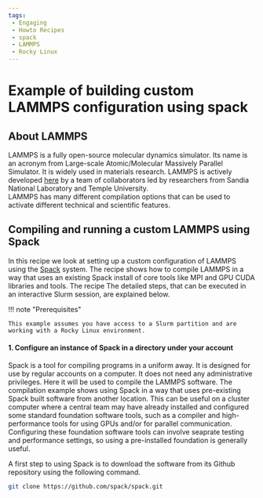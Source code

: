 ```yaml
---
tags:
 - Engaging
 - Howto Recipes
 - spack
 - LAMMPS
 - Rocky Linux
---
```


# Example of building custom LAMMPS configuration using spack

## About LAMMPS
LAMMPS is a fully open-source molecular dynamics simulator. Its name is an acronym from Large-scale Atomic/Molecular Massively Parallel Simulator.
It is widely used in materials research. LAMMPS is actively developed
[here](https://github.com/lammps) by a team of collaborators led by researchers from Sandia National Laboratory and 
Temple University.  
LAMMPS has many different compilation options that can be used to activate different technical and scientific features.

## Compiling and running a custom LAMMPS using Spack

In this recipe we look at setting up a custom configuration of LAMMPS using the [Spack](https://github.com/spack/spack) system. The recipe shows
how to compile LAMMPS in a way that uses an existing Spack install of core tools like MPI and GPU CUDA libraries and tools. The recipe
The detailed steps, that can be executed in an interactive Slurm session, are explained 
below. 

!!! note "Prerequisites"

    This example assumes you have access to a Slurm partition and are working with a Rocky Linux environment.

#### 1. Configure an instance of Spack in a directory under your account

Spack is a tool for compiling programs in a uniform away. It is designed for use by regular accounts on a computer. It does not need any administrative privileges.
Here it will be used to compile the LAMMPS software. The compilation example shows using Spack in a way that uses pre-existing Spack built software 
from another location. This can be useful on a cluster computer where a central team may have already installed and configured some standard foundation software tools, 
such as a compiler and high-performance tools for using GPUs and/or for parallel communication. Configuring these foundation software tools can involve seaprate
testing and performance settings, so using a pre-installed foundation is generally useful.

A first step to using Spack is to download the software from its Github repository using the following command.

```bash
git clone https://github.com/spack/spack.git
```
